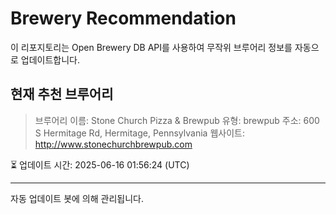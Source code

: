 # Brewery Recommendation

이 리포지토리는 Open Brewery DB API를 사용하여 무작위 브루어리 정보를 자동으로 업데이트합니다.

## 현재 추천 브루어리
> 브루어리 이름: Stone Church Pizza & Brewpub
유형: brewpub
주소: 600 S Hermitage Rd, Hermitage, Pennsylvania
웹사이트: http://www.stonechurchbrewpub.com

⏳ 업데이트 시간: 2025-06-16 01:56:24 (UTC)

---
자동 업데이트 봇에 의해 관리됩니다.